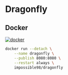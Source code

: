 # Dragonfly

## Docker

[![docker](https://github.com/impossible98/dragonfly/actions/workflows/docker.yml/badge.svg?branch=master)](https://github.com/impossible98/dragonfly/actions/workflows/docker.yml)

```bash
docker run --detach \
    --name dragonfly \
    --publish 8080:8080 \
    --restart always \
    impossible98/dragonfly
```
